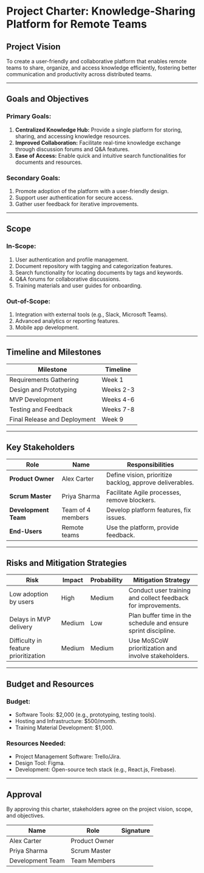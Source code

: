 # Project Charter: Knowledge-Sharing Platform for Remote Teams

## **Project Vision**
To create a user-friendly and collaborative platform that enables remote teams to share, organize, and access knowledge efficiently, fostering better communication and productivity across distributed teams.

---

## **Goals and Objectives**

### **Primary Goals:**
1. **Centralized Knowledge Hub:** Provide a single platform for storing, sharing, and accessing knowledge resources.
2. **Improved Collaboration:** Facilitate real-time knowledge exchange through discussion forums and Q&A features.
3. **Ease of Access:** Enable quick and intuitive search functionalities for documents and resources.

### **Secondary Goals:**
1. Promote adoption of the platform with a user-friendly design.
2. Support user authentication for secure access.
3. Gather user feedback for iterative improvements.

---

## **Scope**

### **In-Scope:**
1. User authentication and profile management.
2. Document repository with tagging and categorization features.
3. Search functionality for locating documents by tags and keywords.
4. Q&A forums for collaborative discussions.
5. Training materials and user guides for onboarding.

### **Out-of-Scope:**
1. Integration with external tools (e.g., Slack, Microsoft Teams).
2. Advanced analytics or reporting features.
3. Mobile app development.

---

## **Timeline and Milestones**

| Milestone                     | Timeline       |
|-------------------------------|----------------|
| Requirements Gathering        | Week 1         |
| Design and Prototyping        | Weeks 2-3      |
| MVP Development               | Weeks 4-6      |
| Testing and Feedback          | Weeks 7-8      |
| Final Release and Deployment  | Week 9         |

---

## **Key Stakeholders**

| Role                  | Name               | Responsibilities                            |
|-----------------------|--------------------|--------------------------------------------|
| **Product Owner**     | Alex Carter        | Define vision, prioritize backlog, approve deliverables. |
| **Scrum Master**      | Priya Sharma       | Facilitate Agile processes, remove blockers.|
| **Development Team**  | Team of 4 members | Develop platform features, fix issues.     |
| **End-Users**         | Remote teams       | Use the platform, provide feedback.        |

---

## **Risks and Mitigation Strategies**

| Risk                              | Impact  | Probability | Mitigation Strategy                     |
|-----------------------------------|---------|-------------|------------------------------------------|
| Low adoption by users             | High    | Medium      | Conduct user training and collect feedback for improvements. |
| Delays in MVP delivery            | Medium  | Low         | Plan buffer time in the schedule and ensure sprint discipline.|
| Difficulty in feature prioritization | Medium | Medium      | Use MoSCoW prioritization and involve stakeholders.          |

---

## **Budget and Resources**

### **Budget:**
- Software Tools: $2,000 (e.g., prototyping, testing tools).
- Hosting and Infrastructure: $500/month.
- Training Material Development: $1,000.

### **Resources Needed:**
- Project Management Software: Trello/Jira.
- Design Tool: Figma.
- Development: Open-source tech stack (e.g., React.js, Firebase).

---

## **Approval**
By approving this charter, stakeholders agree on the project vision, scope, and objectives.

| Name             | Role            | Signature      |
|------------------|-----------------|----------------|
| Alex Carter      | Product Owner   |                |
| Priya Sharma     | Scrum Master    |                |
| Development Team | Team Members    |                |

